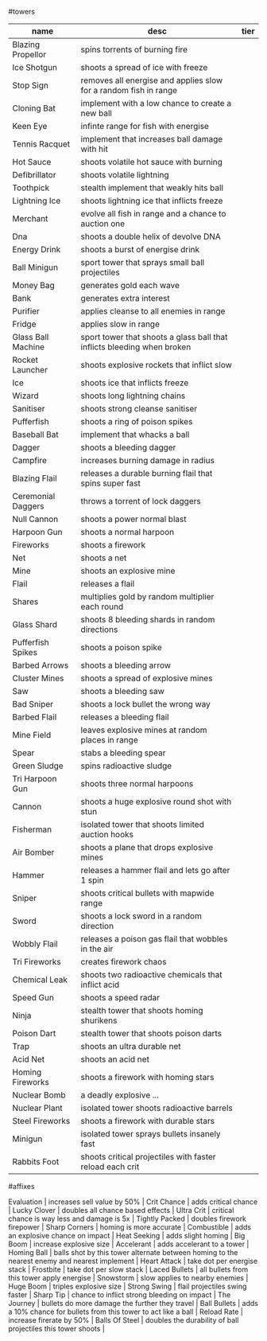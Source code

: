 #towers

name | desc | tier
--- | --- | ---
Blazing Propellor | spins torrents of burning fire |
Ice Shotgun | shoots a spread of ice with freeze |
Stop Sign | removes all energise and applies slow for a random fish in range |
Cloning Bat | implement with a low chance to create a new ball |
Keen Eye | infinte range for fish with energise |
Tennis Racquet | implement that increases ball damage with hit |
Hot Sauce | shoots volatile hot sauce with burning |
Defibrillator | shoots volatile lightning |
Toothpick | stealth implement that weakly hits ball |
Lightning Ice | shoots lightning ice that inflicts freeze |
Merchant | evolve all fish in range and a chance to auction one |
Dna | shoots a double helix of devolve DNA |
Energy Drink | shoots a burst of energise drink |
Ball Minigun | sport tower that sprays small ball projectiles |
Money Bag | generates gold each wave |
Bank | generates extra interest |
Purifier | applies cleanse to all enemies in range |
Fridge | applies slow in range |
Glass Ball Machine | sport tower that shoots a glass ball that inflicts bleeding when broken |
Rocket Launcher | shoots explosive rockets that inflict slow |
Ice | shoots ice that inflicts freeze |
Wizard | shoots long lightning chains |
Sanitiser | shoots strong cleanse sanitiser |
Pufferfish | shoots a ring of poison spikes |
Baseball Bat | implement that whacks a ball |
Dagger | shoots a bleeding dagger |
Campfire | increases burning damage in radius |
Blazing Flail | releases a durable burning flail that spins super fast |
Ceremonial Daggers | throws a torrent of lock daggers |
Null Cannon | shoots a power normal blast |
Harpoon Gun | shoots a normal harpoon |
Fireworks | shoots a firework |
Net | shoots a net |
Mine | shoots an explosive mine |
Flail | releases a flail |
Shares | multiplies gold by random multiplier each round |
Glass Shard | shoots 8 bleeding shards in random directions |
Pufferfish Spikes | shoots a poison spike |
Barbed Arrows | shoots a bleeding arrow |
Cluster Mines | shoots a spread of explosive mines |
Saw | shoots a bleeding saw |
Bad Sniper | shoots a lock bullet the wrong way |
Barbed Flail | releases a bleeding flail |
Mine Field | leaves explosive mines at random places in range |
Spear | stabs a bleeding spear |
Green Sludge | spins radioactive sludge |
Tri Harpoon Gun | shoots three normal harpoons |
Cannon | shoots a huge explosive round shot with stun |
Fisherman | isolated tower that shoots limited auction hooks |
Air Bomber | shoots a plane that drops explosive mines |
Hammer | releases a hammer flail and lets go after 1 spin |
Sniper | shoots critical bullets with mapwide range |
Sword | shoots a lock sword in a random direction |
Wobbly Flail | releases a poison gas flail that wobbles in the air |
Tri Fireworks | creates firework chaos |
Chemical Leak | shoots two radioactive chemicals that inflict acid |
Speed Gun | shoots a speed radar |
Ninja | stealth tower that shoots homing shurikens |
Poison Dart | stealth tower that shoots poison darts |
Trap | shoots an ultra durable net |
Acid Net | shoots an acid net |
Homing Fireworks | shoots a firework with homing stars |
Nuclear Bomb | a deadly explosive ... |
Nuclear Plant | isolated tower shoots radioactive barrels |
Steel Fireworks | shoots a firework with durable stars |
Minigun | isolated tower sprays bullets insanely fast |
Rabbits Foot | shoots critical projectiles with faster reload each crit |

#affixes

Evaluation | increases sell value by 50% |
Crit Chance | adds critical chance |
Lucky Clover | doubles all chance based effects |
Ultra Crit | critical chance is way less and damage is 5x |
Tightly Packed | doubles firework firepower |
Sharp Corners | homing is more accurate |
Combustible | adds an explosive chance on impact |
Heat Seeking | adds slight homing |
Big Boom | increase explosive size |
Accelerant | adds accelerant to a tower |
Homing Ball | balls shot by this tower alternate between homing to the nearest enemy and nearest implement |
Heart Attack | take dot per energise stack |
Frostbite | take dot per slow stack |
Laced Bullets | all bullets from this tower apply energise |
Snowstorm | slow applies to nearby enemies |
Huge Boom | triples explosive size |
Strong Swing | flail projectiles swing faster |
Sharp Tip | chance to inflict strong bleeding on impact |
The Journey | bullets do more damage the further they travel |
Ball Bullets | adds a 10% chance for bullets from this tower to act like a ball |
Reload Rate | increase firerate by 50% |
Balls Of Steel | doubles the durability of ball projectiles this tower shoots |
